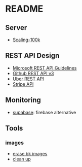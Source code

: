 README
========

## Server
- [Scaling-100k](https://alexpareto.com/scalability/systems/2020/02/03/scaling-100k.html)

## REST API Design 

- [Microsoft REST API Guidelines](https://github.com/Microsoft/api-guidelines/blob/master/Guidelines.md?fbclid=IwAR2-ljjeQVePNKb3NH17tn_famxPvINn89eHj8PUpvWa49GodNGTAYNlDW4#91-item-keys)
- [Github REST API v3](https://developer.github.com/v3/)
- [Uber REST API](https://developer.uber.com/docs/riders/references/api)
- [Stripe API](https://stripe.com/docs/api)


## Monitoring
- [supabase](https://github.com/supabase/supabase): firebase alternative 

## Tools 

### images
- [erase bk images](https://www.erase.bg/en/)
- [clean up](https://cleanup.pictures/)